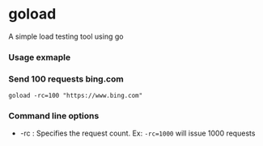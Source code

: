 # goload
 
A simple load testing tool using go

### Usage exmaple


### Send 100 requests bing.com
    goload -rc=100 "https://www.bing.com"

### Command line options
* -rc : Specifies the request count. Ex: `-rc=1000` will issue 1000 requests
